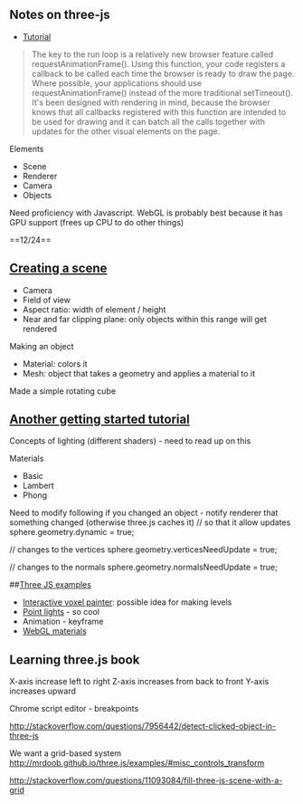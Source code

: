 ## Notes on three-js
- [Tutorial](http://www.creativebloq.com/3d/how-build-game-threejs-121310131)

> The key to the run loop is a relatively new browser feature called requestAnimationFrame(). Using this function, your code registers a callback to be called each time the browser is ready to draw the page. Where possible, your applications should use requestAnimationFrame() instead of the more traditional setTimeout(). It's been designed with rendering in mind, because the browser knows that all callbacks registered with this function are intended to be used for drawing and it can batch all the calls together with updates for the other visual elements on the page.

Elements
- Scene
- Renderer
- Camera
- Objects

Need proficiency with Javascript.
WebGL is probably best because it has GPU support (frees up CPU to do other things)

==12/24==
## [Creating a scene](http://threejs.org/docs/index.html#Manual/Introduction/Creating_a_scene)
- Camera
 - Field of view
 - Aspect ratio: width of element / height
 - Near and far clipping plane: only objects within this range will get rendered

Making an object
- Material: colors it
- Mesh: object that takes a geometry and applies a material to it

Made a simple rotating cube

## [Another getting started tutorial](http://www.aerotwist.com/tutorials/getting-started-with-three-js/)

Concepts of lighting (different shaders) - need to read up on this

Materials
- Basic
- Lambert
- Phong

Need to modify following if you changed an object - notify renderer that something changed (otherwise three.js caches it)
// so that it allow updates
sphere.geometry.dynamic = true;

// changes to the vertices
sphere.geometry.verticesNeedUpdate = true;

// changes to the normals
sphere.geometry.normalsNeedUpdate = true;

##[Three JS examples](http://threejs.org/examples/#webgl_interactive_voxelpainter)

- [Interactive voxel painter](http://threejs.org/examples/#webgl_interactive_voxelpainter): possible idea for making levels
- [Point lights](http://threejs.org/examples/#webgl_lights_pointlights2) - so cool
- Animation - keyframe
- [WebGL materials](http://threejs.org/examples/#webgl_materials)

## Learning three.js book

X-axis increase left to right
Z-axis increases from back to front
Y-axis increases upward

Chrome script editor - breakpoints

http://stackoverflow.com/questions/7956442/detect-clicked-object-in-three-js

We want a grid-based system
http://mrdoob.github.io/three.js/examples/#misc_controls_transform

http://stackoverflow.com/questions/11093084/fill-three-js-scene-with-a-grid




